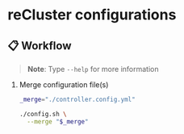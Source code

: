 # reCluster configurations

## :clipboard: Workflow

> **Note**: Type `--help` for more information

1. Merge configuration file(s)

   ```sh
   _merge="./controller.config.yml"
   
   ./config.sh \
     --merge "$_merge"
   ```
